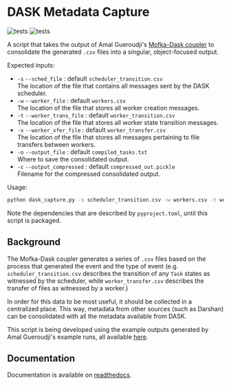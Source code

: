 # DASK Metadata Capture

![tests](https://github.com/RECUP-DOE/dask_capture/actions/workflows/run_tests.yaml/badge.svg)
![tests](https://github.com/RECUP-DOE/dask_capture/actions/workflows/lint.yaml/badge.svg)

A script that takes the output of Amal Gueroudji's [Mofka-Dask coupler](https://github.com/GueroudjiAmal/MofkaDask/) to consolidate the generated `.csv` files into a singular, object-focused output.

Expected inputs:
- `-s` `--sched_file` : default `scheduler_transition.csv` \
The location of the file that contains all messages sent by the DASK scheduler.
- `-w` `--worker_file` : default `workers.csv` \
The location of the file that stores all worker creation messages.
- `-t` `--worker_trans_file` : default `worker_transition.csv` \
The location of the file that stores all worker state transition messages.
- `-x` `--worker_xfer_file` : default `worker_transfer.csv` \
The location of the file that stores all messages pertaining to file transfers between workers.
- `-o` `--output_file` : default `compiled_tasks.txt` \
Where to save the consolidated output.
- `-c` `--output_compressed` : default `compressed_out.pickle` \
Filename for the compressed consolidated output.

Usage:
```bash
python dask_capture.py -s scheduler_transition.csv -w workers.csv -t worker_transition.csv -x worker_transfer.csv -o compiled_tasks.txt
```

Note the dependencies that are described by `pyproject.toml`, until this script is packaged.

## Background
The Mofka-Dask coupler generates a series of `.csv` files based on the process that generated the event and the type of event (e.g. `scheduler_transition.csv` describes the transition of any `Task` states as witnessed by the scheduler, while `worker_transfer.csv` describes the transfer of files as witnessed by a worker.) 

In order for this data to be most useful, it should be collected in a centralized place.
This way, metadata from other sources (such as Darshan) can be consolidated with all the metadata available from DASK.

This script is being developed using the example outputs generated by Amal Gueroudji's example runs, all available [here](https://github.com/GueroudjiAmal/XPDaMoDa).

## Documentation
Documentation is available on [readthedocs](https://infispiel-dask-capture.readthedocs.io/en/latest/).
